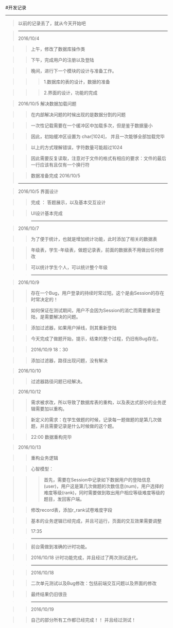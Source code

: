 #开发记录
***
>以前的记录丢了，就从今天开始吧

>***
>2016/10/4

>>上午，修改了数据库操作类

>>下午，完成用户的注册以及登陆

>>晚间，进行下一个模块的设计与准备工作。

>>> 1.数据库的表的设计，数据的准备

>>> 2.界面的设计，功能的完成

>2016/10/5 解决数据加载问题

>>在内部解决问题的时候出现的是数据分割的问题

>>一次性记载需要在一个缓冲区中加载多次，但是鉴于数据量小

>>因此，初始缓冲区设置为 char[1024]， 并且一次能够全部加载完毕

>>以上的方式理解错误，字符数量可能超过1024

>>因此需要反复读取，注意对于文件的格式有相应的要求：文件的最后一行应该有且仅有一个换行符

>>数据准备完成 2016/10/5
>***

>2016/10/5 界面设计

>>完成 ： 答题展示，以及基本交互设计

>>UI设计基本完成

>>***

>2016/10/7

>>为了便于统计，也就是增加统计功能，此时添加了相关的数据表

>>年级表，学生-年级表，做题记录表，前面的数据表不用做出任何修改

>>可以统计学生个人，可以统计整个年级

>>***

>2016/10/9

>>存在一个Bug，用户登录的持续时常过短。这个是由Session的存在时常决定的！

>> 如何保证在测试期间，用户不会因为Session的消亡而需要重新登陆，是需要解决的问题。

>>添加过滤器，如果用户掉线，则其重新登陆

>>今天完成了做题开始，提示，结束的整个过程，仍旧有Bug存在。

>>2016/10/9 18：30

>>添加过滤器，路径出现问题，没有解决


>2016/10/10

>>过滤器路径问题已经解决。


>2016/10/12

>>需求被求改，所以导致了数据库表的重构，以及表达式部分的业务逻辑需要加以重构。

>>新定义的需求：在学生做题的时候，记录每一题做题的是第几次做题，并且需要记录是什么时候做的这个题。

>>22:00 数据重构完毕

>2016/10/13

>>重构业务逻辑

>>心智模型：

>>>首先，需要在Session中记录如下数据用户的登陆信息(user)，用户这是第几次做题的次数信息(num)，用户选择的难度等级(rank)，同时需要做到取出用户相应等级难度等级的题目，发回客户端。

>>修改record表，添加r_rank试卷难度字段

>> 基本的业务逻辑已经完成，并且可运行，页面的交互效果需要调整

>> 17:35

>>***

>>前台需做到准确的计时功能。

>>2016/10/18  计时功能完成，并且经过了两次测试迭代。

>>***

>>2016/10/18

>>二次单元测试以及Bug修改：包括前端交互问题以及界面的修改

>>最终结果仍旧很丑

>>***


>>2016/10/19

>>自己的部分所有工作都已经完成！！ 并且经过测试！

